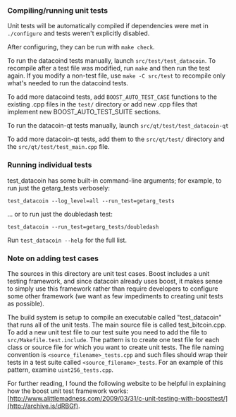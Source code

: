 ### Compiling/running unit tests

Unit tests will be automatically compiled if dependencies were met in `./configure`
and tests weren't explicitly disabled.

After configuring, they can be run with `make check`.

To run the datacoind tests manually, launch `src/test/test_datacoin`. To recompile
after a test file was modified, run `make` and then run the test again. If you
modify a non-test file, use `make -C src/test` to recompile only what's needed
to run the datacoind tests.

To add more datacoind tests, add `BOOST_AUTO_TEST_CASE` functions to the existing
.cpp files in the `test/` directory or add new .cpp files that
implement new BOOST_AUTO_TEST_SUITE sections.

To run the datacoin-qt tests manually, launch `src/qt/test/test_datacoin-qt`

To add more datacoin-qt tests, add them to the `src/qt/test/` directory and
the `src/qt/test/test_main.cpp` file.

### Running individual tests

test_datacoin has some built-in command-line arguments; for
example, to run just the getarg_tests verbosely:

    test_datacoin --log_level=all --run_test=getarg_tests

... or to run just the doubledash test:

    test_datacoin --run_test=getarg_tests/doubledash

Run `test_datacoin --help` for the full list.

### Note on adding test cases

The sources in this directory are unit test cases.  Boost includes a
unit testing framework, and since datacoin already uses boost, it makes
sense to simply use this framework rather than require developers to
configure some other framework (we want as few impediments to creating
unit tests as possible).

The build system is setup to compile an executable called "test_datacoin"
that runs all of the unit tests.  The main source file is called
test_bitcoin.cpp. To add a new unit test file to our test suite you need
to add the file to `src/Makefile.test.include`. The pattern is to create
one test file for each class or source file for which you want to create
unit tests.  The file naming convention is `<source_filename>_tests.cpp`
and such files should wrap their tests in a test suite
called `<source_filename>_tests`. For an example of this pattern,
examine `uint256_tests.cpp`.

For further reading, I found the following website to be helpful in
explaining how the boost unit test framework works:
[http://www.alittlemadness.com/2009/03/31/c-unit-testing-with-boosttest/](http://archive.is/dRBGf).
